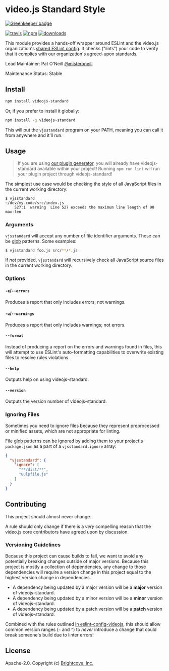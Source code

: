 # video.js Standard Style

[![Greenkeeper badge](https://badges.greenkeeper.io/videojs/standard.svg)](https://greenkeeper.io/)

[![travis][travis-image]][travis-url]
[![npm][npm-image]][npm-url]
[![downloads][downloads-image]][downloads-url]

This module provides a hands-off wrapper around ESLint and the video.js organization's [shared ESLint config][config]. It checks ("lints") your code to verify that it complies with our organization's agreed-upon standards.

Lead Maintainer: Pat O'Neill [@misteroneill](https://github.com/misteroneill)

Maintenance Status: Stable

## Install

```bash
npm install videojs-standard
```

Or, if you prefer to install it globally:

```bash
npm install -g videojs-standard
```

This will put the `vjsstandard` program on your PATH, meaning you can call it from anywhere and it'll run.

## Usage

> If you are using [our plugin generator][generator], you will already have videojs-standard available within your project! Running `npm run lint` will run your plugin project through videojs-standard!

The simplest use case would be checking the style of all JavaScript files in the current working directory:

```
$ vjsstandard
~/dev/my-code/src/index.js
    527:1  warning  Line 527 exceeds the maximum line length of 90  max-len
```

### Arguments

`vjsstandard` will accept any number of file identifier arguments. These can be [glob][glob] patterns. Some examples: 

```bash
$ vjsstandard foo.js src/**/*.js
```

If _not_ provided, `vjsstandard` will recursively check all JavaScript source files in the current working directory.

### Options

#### `-e`/`--errors`

Produces a report that only includes errors; not warnings.

#### `-w`/`--warnings`

Produces a report that only includes warnings; not errors.

#### `--format`

Instead of producing a report on the errors and warnings found in files, this will attempt to use ESLint's auto-formatting capabilities to overwrite existing files to resolve rules violations.

#### `--help`

Outputs help on using videojs-standard.

#### `--version`

Outputs the version number of videojs-standard.

### Ignoring Files

Sometimes you need to ignore files because they represent preprocessed or minified assets, which are not appropriate for linting.

File [glob][glob] patterns can be ignored by adding them to your project's `package.json` as a part of a `vjsstandard.ignore` array:

```json
{
  "vjsstandard": {
    "ignore": [
      "**/dist/**",
      "Gulpfile.js"
    ]
  }
}
```

## Contributing

This project should almost never change.

A rule should only change if there is a _very_ compelling reason that the video.js core contributors have agreed upon by discussion.

### Versioning Guidelines

Because this project can cause builds to fail, we want to avoid any potentially breaking changes outside of major versions. Because this project is mostly a collection of dependencies, any change to those dependencies will require a version change in this project equal to the highest version change in dependencies.

- A dependency being updated by a major version will be a **major** version of videojs-standard.
- A dependency being updated by a minor version will be a **minor** version of videojs-standard.
- A dependency being updated by a patch version will be a **patch** version of videojs-standard.

Combined with the rules outlined [in eslint-config-videojs][config], this should allow common version ranges (`~` and `^`) to _never_ introduce a change that could break someone's build due to linter errors!

## License

Apache-2.0. Copyright (c) [Brightcove, Inc.][bcov]

[bcov]: https://www.brightcove.com/
[config]: https://github.com/videojs/eslint-config-videojs
[downloads-image]: https://img.shields.io/npm/dm/videojs-standard.svg?style=flat
[downloads-url]: https://npmjs.org/package/videojs-standard
[generator]: https://github.com/videojs/generator-videojs-plugin 
[glob]: https://www.npmjs.com/package/glob
[npm-image]: https://img.shields.io/npm/v/videojs-standard.svg?style=flat
[npm-url]: https://npmjs.org/package/videojs-standard
[travis-image]: https://img.shields.io/travis/videojs/standard.svg?style=flat
[travis-url]: https://travis-ci.org/videojs/standard
